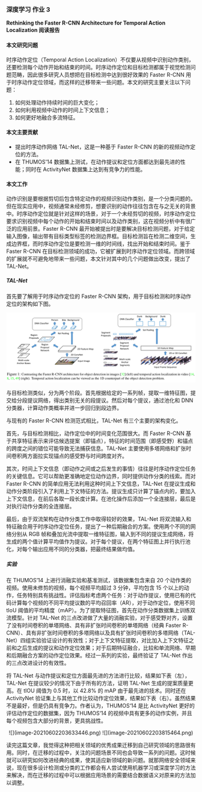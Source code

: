 ### 深度学习 作业 3

**Rethinking the Faster R-CNN Architecture for Temporal Action Localization 阅读报告**

#### 本文研究问题

时序动作定位（Temporal Action Localization）不仅要从视频中识别动作类别，还要检测每个动作开始和结束的时间。时序动作定位和目标检测都属于视觉检测问题范畴，因此很多研究人员想把在目标检测中达到很好效果的 Faster R-CNN 用于时序动作定位领域，而这样的迁移带来一些问题。本文的研究主要关注以下问题：

1. 如何处理动作持续时间的巨大变化；
2. 如何利用视频中动作的时间上下文信息；
3. 如何更好地融合多流特征。

#### 本文主要贡献

- 提出时序动作网络 TAL-Net，这是一种基于 Faster R-CNN 的新的视频动作定位的方法。
- 在 THUMOS'14 数据集上测试，在动作提议和定位方面都达到最先进的性能；同时在 ActivityNet 数据集上达到有竞争力的性能。

#### 本文工作

动作识别是要根据剪切后包含特定动作的视频识别动作类别，是一个分类问题的。但在现实应用中，视频通常未经修剪，想要识别的动作往往包含在与之无关的背景中。时序动作定位就是针对这样的场景，对于一个未经剪切的视频，时序动作定位要求识别视频中每个动作的开始和结束时间以及动作类别，这在视频分析中有很广泛的应用前景。Faster R-CNN 最开始被提出时是要解决目标检测问题，对于给定输入图像，输出带有目标类型标签的检测边界框。目标检测旨在检测二维空间，生成边界框，而时序动作定位是要检测一维的时间线，找出开始和结束时间。鉴于 Faster R-CNN 在目标检测领域的成功，它被扩展到时序动作定位领域。而跨领域的扩展就不可避免地带来一些问题，本文针对其中的几个问题做出改变，提出了 TAL-Net。

##### TAL-Net

首先要了解用于时序动作定位的 Faster R-CNN 架构，用于目标检测和时序动作定位的架构如下图。

![](image-20210603195910320.png)

与目标检测类似，分为两个阶段。首先根据给定的一系列帧，提取一维特征图，提交给分段提议网络，得出类别无关的段提议。然后对每个提议，通过池化和 DNN 分类器，计算动作类概率并进一步回归到段边界。

与现有的 Faster R-CNN 检测范式相比，TAL-Net 有三个主要的架构变化。

首先，与目标检测相比，动作定位中的时间变化范围很大。而 Faster R-CNN 基于共享特征表示来评估候选提案（即锚点），特征的时间范围（即感受野）和锚点的跨度之间的错位可能导致无法捕获信息。TAL-Net 主要使用多塔网络和扩张时间卷积两方面拉实现锚点的感受野与时间跨度对齐。

其次，时间上下文信息（即动作之间或之后发生的事情）往往是时序动作定位任务的关键信息。它可以帮助更准确地定位动作边界，同时提供动作分类的线索。而对 Faster R-CNN 的简单应用无法利用这种时间上下文信息，TAL-Net 在提议生成和动作分类阶段引入了利用上下文特征的方法。提议生成只计算了锚点内的，要加入上下文信息，在前后各取一段长度计算。在池化操作后添加一个全连接层，最后是对执行动作分类的全连接层。

最后，由于双流架构在动作分类工作中取得较好的效果，TAL-Net 将双流输入和特征融合用于时序动作定位任务，提出了一种后期融合的方案。使用两个不同的网络分别从 RGB 帧和叠加光流中提取一维特征图，输入到不同的提议生成网络，将生成的两个值计算平均值作为提议。对于每个提议，在两个特征图上并行执行池化，对每个输出应用不同的分类器，把最终结果做均值。

##### 实验

在 THUMOS’14 上进行消融实验和基准测试，该数据集包含来自 20 个动作类的视频。使用未修剪的视频，每个视频平均超过 3 分钟，平均包含 15 个以上的动作，任务特别具有挑战性。评估指标考虑两个任务：对于动作提议，使用已有的代码计算每个视频的不同平均提议数的平均召回率（AR），对于动作定位，使用不同 tIoU 阈值的平均精度（mAP）。为了提取特征图，首先在动作分类数据集上训练双流模型。针对 TAL-Net 的三点改进做了大量的消融实验，对于感受野对齐，设置了没有时间卷积的单塔网络、具有非扩张时间卷积的单塔网络（经典 Faster R-CNN）、具有非扩张时间卷积的多塔网络以及具有扩张时间卷积的多塔网络（TAL-Net）四组实验验证设计的有效性；对于上下文特征提取，对比加入上下文特征之前和之后生成的提议和动作定位效果；对于后期特征融合，比较和单流网络、早期和后期融合方案的动作定位效果。经过一系列的实验，最终验证了 TAL-Net 作出的三点改进设计的有效性。

将 TAL-Net 与动作提议和定位方面最先进的方法进行比较，结果如下表（左），TAL-Net 在提议较少的情况下由于所有的方法，证明 TAL-Net 生成的提案质量更高。在 tIOU 阈值为 0.5 时，以 42.8% 的 mAP 由于最先进的技术。同时还在 ActivityNet 验证集上与其他工作比较动作定位效果，结果如下表（右）。虽然结果不是最好，但是仍具有竞争力。作者认为，THUMOS‘14 是比 ActivityNet 更好的评估动作定位的数据集，因为 THUMOS‘14 的视频中具有更多的动作实例，并且每个视频包含大部分的背景，更具挑战性。

<center>
![](image-20210602203633446.png)
![](image-20210602203815464.png)
</center>


读完这篇文章，我觉得这种把相关领域的优秀成果迁移到自己研究领域的思路很有用。同时，在迁移的过程中，关注的问题场景不同也会导致一系列的问题。这时候就可以研究如何改进经典的成果，使其适应新领域的新问题。就那网络安全领域来说，现在很多设计检测或分类的工作都会有人尝试使用机器学习或深度学习的方法来解决，而在迁移的过程中可以根据应用场景的需要结合数据语义对原来的方法加以调整。
